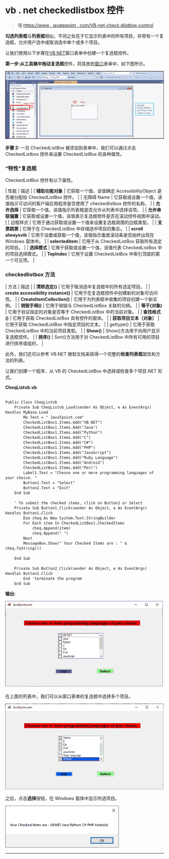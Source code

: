 # vb . net checkedlistbox 控件

> 噻:[https://www . javatppoint . com/VB-net-check dlistbox-control](https://www.javatpoint.com/vb-net-checkedlistbox-control)

**勾选列表框**与**列表框**相似，不同之处在于它显示列表中的所有项目，并带有一个复选框，允许用户选中或取消选中单个或多个项目。

让我们使用以下步骤在[VB.NET](https://www.javatpoint.com/vb-net)窗口表单中创建一个复选框控件。

**第一步:**从工具箱中拖动**复选框**控件，将其放到[窗口](https://www.javatpoint.com/windows)表单中，如下图所示。

![VB.NET CheckedListBox Control](img/fc799229df7fbb5ef2ee90c3a31b2461.png)

**步骤 2:** 一旦 CheckedListBox 被添加到表单中，我们可以通过点击 CheckedListbox 控件来设置 CheckedListBox 的各种属性。

### “特性”复选框

CheckedListBox 控件有以下属性。

| 性能 | 描述 |
| **辅助功能对象** | 它获取一个值，该值确定 AccessibilityObject 是否被分配给 CheckedListBox 控件。 |
| 无障碍 Name | 它获取或设置一个值，该值指示可访问的客户端应用程序是否使用了 checkedlistbox 控件的名称。 |
| **允许选择** | 它获取一个值，该值指示列表框是否允许从列表中选择该项。 |
| **允许串联偏置** | 它获取或设置一个值，该值表示复选框控件是否在滚动控件视图中滚动。 |
| 边框样式 | 它用于通过获取或设置一个值来设置复选框周围的边框类型。 |
| **支票跳票** | 它用于在 CheckedListBox 中存储选中项目的集合。 |
| **scroll alwaysvib** | 它用于设置或获取一个值，该值指示垂直滚动条是否始终出现在 Windows 窗体中。 |
| **selecteditem** | 它用于从 CheckedListBox 获取所有选定的项目。 |
| **选择模式** | 它用于获取或设置一个值，该值代表 CheckedListBox 中的项目选择模式。 |
| **TopIndex** | 它用于设置 CheckedListBox 中索引顶部的第一个可见项。 |

### checkedlistbox 方法

| 方法 | 描述 |
| **清除选定()** | 它用于取消选中复选框中的所有选定项目。 |
| **create accessibility instance()** | 它用于在复选框控件中创建新的对象可访问性。 |
| **CreateItemCollection()** | 它用于为列表框中收集的项目创建一个新实例。 |
| **销毁手柄()** | 它用于销毁与 CheckedListBox 关联的句柄。 |
| **等于(对象)** | 它用于验证指定的对象是否等于 CheckedListBox 中的当前对象。 |
| **查找格式()** | 它用于获取 CheckedListBox 具有控件的窗体。 |
| **获取项目文本（对象）** | 它用于获取 CheckedListBox 中指定项目的文本。 |
| gettype() | 它用于获取 CheckedListBox 中的当前项目类型。 |
| **Show()** | Show()方法用于向用户显示复选框控件。 |
| **排序()** | Sort()方法用于对 CheckedListBox 中所有可用的项目进行排序或组织。 |

此外，我们还可以参考 VB.NET 微软文档来获得一个完整的**检查列表框**属性和方法的列表。

让我们创建一个程序，从 VB 的 CheckedListBox 中选择或检查多个项目.NET 形式。

**CheqListvb.vb**

```

Public Class CheqListvb
    Private Sub CheqListvb_Load(sender As Object, e As EventArgs) Handles MyBase.Load
        Me.Text = " JavaTpoint.com"
        CheckedListBox1.Items.Add("VB.NET")
        CheckedListBox1.Items.Add("Java")
        CheckedListBox1.Items.Add("Python")
        CheckedListBox1.Items.Add("C")
        CheckedListBox1.Items.Add("C#")
        CheckedListBox1.Items.Add("PHP")
        CheckedListBox1.Items.Add("JavaScript")
        CheckedListBox1.Items.Add("Ruby Language")
        CheckedListBox1.Items.Add("Android")
        CheckedListBox1.Items.Add("Perl")
        Label1.Text = "Choose one or more programming languages of your choice. "
        Button1.Text = "Select"
        Button2.Text = "Exit"
    End Sub

    ' To submit the checked items, click on Button1 or Select
    Private Sub Button1_Click(sender As Object, e As EventArgs) Handles Button1.Click
        Dim cheq As New System.Text.StringBuilder
        For Each item In CheckedListBox1.CheckedItems
            cheq.Append(item)
            cheq.Append(" ")
        Next
        MessageBox.Show(" Your Checked Items are : " & cheq.ToString())

    End Sub

    Private Sub Button2_Click(sender As Object, e As EventArgs) Handles Button2.Click
        End 'terminate the program
    End Sub

```

**输出:**

![VB.NET CheckedListBox Control](img/d8fdc73331453efd8f5dc849549a9cba.png)

在上面的列表中，我们可以从窗口表单的复选框中选择多个项目。

![VB.NET CheckedListBox Control](img/d4b2e8dd2df3938aa082fb98b36f4782.png)

之后，点击**选择**按钮，在 Windows 窗体中显示所选项目。

![VB.NET CheckedListBox Control](img/74143d85cdaaaa38f73b10ac0c79ed77.png)

* * *